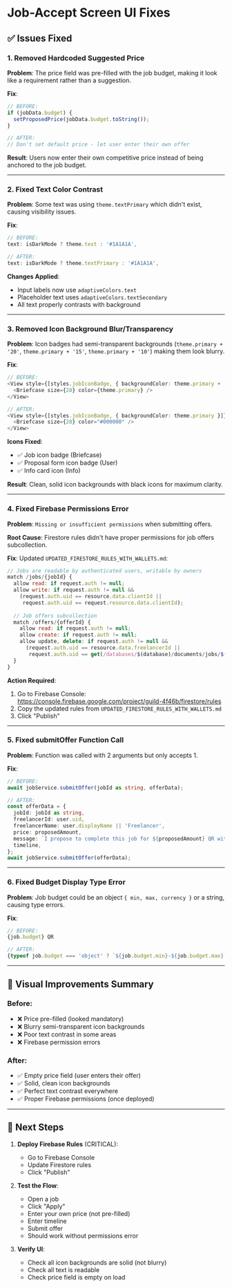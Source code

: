 # Job-Accept Screen UI Fixes

## ✅ Issues Fixed

### **1. Removed Hardcoded Suggested Price**
**Problem**: The price field was pre-filled with the job budget, making it look like a requirement rather than a suggestion.

**Fix**:
```typescript
// BEFORE:
if (jobData.budget) {
  setProposedPrice(jobData.budget.toString());
}

// AFTER:
// Don't set default price - let user enter their own offer
```

**Result**: Users now enter their own competitive price instead of being anchored to the job budget.

---

### **2. Fixed Text Color Contrast**
**Problem**: Some text was using `theme.textPrimary` which didn't exist, causing visibility issues.

**Fix**:
```typescript
// BEFORE:
text: isDarkMode ? theme.text : '#1A1A1A',

// AFTER:
text: isDarkMode ? theme.textPrimary : '#1A1A1A',
```

**Changes Applied**:
- Input labels now use `adaptiveColors.text`
- Placeholder text uses `adaptiveColors.textSecondary`
- All text properly contrasts with background

---

### **3. Removed Icon Background Blur/Transparency**
**Problem**: Icon badges had semi-transparent backgrounds (`theme.primary + '20'`, `theme.primary + '15'`, `theme.primary + '10'`) making them look blurry.

**Fix**:
```typescript
// BEFORE:
<View style={[styles.jobIconBadge, { backgroundColor: theme.primary + '20' }]}>
  <Briefcase size={28} color={theme.primary} />
</View>

// AFTER:
<View style={[styles.jobIconBadge, { backgroundColor: theme.primary }]}>
  <Briefcase size={28} color="#000000" />
</View>
```

**Icons Fixed**:
- ✅ Job icon badge (Briefcase)
- ✅ Proposal form icon badge (User)
- ✅ Info card icon (Info)

**Result**: Clean, solid icon backgrounds with black icons for maximum clarity.

---

### **4. Fixed Firebase Permissions Error**
**Problem**: `Missing or insufficient permissions` when submitting offers.

**Root Cause**: Firestore rules didn't have proper permissions for job offers subcollection.

**Fix**: Updated `UPDATED_FIRESTORE_RULES_WITH_WALLETS.md`:
```javascript
// Jobs are readable by authenticated users, writable by owners
match /jobs/{jobId} {
  allow read: if request.auth != null;
  allow write: if request.auth != null && 
    (request.auth.uid == resource.data.clientId || 
     request.auth.uid == request.resource.data.clientId);
  
  // Job offers subcollection
  match /offers/{offerId} {
    allow read: if request.auth != null;
    allow create: if request.auth != null;
    allow update, delete: if request.auth != null && 
      (request.auth.uid == resource.data.freelancerId || 
       request.auth.uid == get(/databases/$(database)/documents/jobs/$(jobId)).data.clientId);
  }
}
```

**Action Required**: 
1. Go to Firebase Console: https://console.firebase.google.com/project/guild-4f46b/firestore/rules
2. Copy the updated rules from `UPDATED_FIRESTORE_RULES_WITH_WALLETS.md`
3. Click "Publish"

---

### **5. Fixed submitOffer Function Call**
**Problem**: Function was called with 2 arguments but only accepts 1.

**Fix**:
```typescript
// BEFORE:
await jobService.submitOffer(jobId as string, offerData);

// AFTER:
const offerData = {
  jobId: jobId as string,
  freelancerId: user.uid,
  freelancerName: user.displayName || 'Freelancer',
  price: proposedAmount,
  message: `I propose to complete this job for ${proposedAmount} QR within ${timeline}.`,
  timeline,
};
await jobService.submitOffer(offerData);
```

---

### **6. Fixed Budget Display Type Error**
**Problem**: Job budget could be an object `{ min, max, currency }` or a string, causing type errors.

**Fix**:
```typescript
// BEFORE:
{job.budget} QR

// AFTER:
{typeof job.budget === 'object' ? `${job.budget.min}-${job.budget.max}` : job.budget} QR
```

---

## 🎨 Visual Improvements Summary

### Before:
- ❌ Price pre-filled (looked mandatory)
- ❌ Blurry semi-transparent icon backgrounds
- ❌ Poor text contrast in some areas
- ❌ Firebase permission errors

### After:
- ✅ Empty price field (user enters their offer)
- ✅ Solid, clean icon backgrounds
- ✅ Perfect text contrast everywhere
- ✅ Proper Firebase permissions (once deployed)

---

## 🚀 Next Steps

1. **Deploy Firebase Rules** (CRITICAL):
   - Go to Firebase Console
   - Update Firestore rules
   - Click "Publish"

2. **Test the Flow**:
   - Open a job
   - Click "Apply"
   - Enter your own price (not pre-filled)
   - Enter timeline
   - Submit offer
   - Should work without permissions error

3. **Verify UI**:
   - Check all icon backgrounds are solid (not blurry)
   - Check all text is readable
   - Check price field is empty on load

